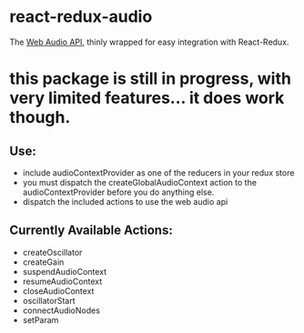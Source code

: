 # react-redux-audio

The [Web Audio API](https://developer.mozilla.org/en-US/docs/Web/API/Web_Audio_API), thinly wrapped for easy integration with React-Redux.

# this package is still in progress, with very limited features... it does work though.

## Use:
* include audioContextProvider as one of the reducers in your redux store
* you must dispatch the createGlobalAudioContext action to the audioContextProvider before you do anything else.
* dispatch the included actions to use the web audio api

## Currently Available Actions:
* createOscillator
* createGain
* suspendAudioContext
* resumeAudioContext
* closeAudioContext
* oscillatorStart
* connectAudioNodes
* setParam
